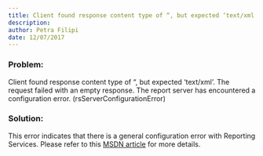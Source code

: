 ```yaml
---
title: Client found response content type of “, but expected ‘text/xml’. 
description: 
author: Petra Filipi
date: 12/07/2017
---
```


### Problem:
Client found response content type of “, but expected ‘text/xml’. The request failed with an empty response. The report server has encountered a configuration error. (rsServerConfigurationError)
### Solution:
This error indicates that there is a general configuration error with Reporting Services. Please refer to this [MSDN article](https://docs.microsoft.com/en-us/sql/reporting-services/troubleshooting/rsserverconfigurationerror-reporting-services-error) for more details.
